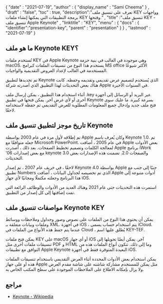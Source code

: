 {
  "date" : "2021-07-19",
  "author" : {
    "display_name" : "Sami Cheema"
} ,
  "draft" : "false",
  "toc" : true,
  "description":"تعرف على تنسيق ملف KEY وواجهات برمجة التطبيقات التي يمكنها إنشاء ملفات KEY وفتحها." ,
  "title" :"تنسيق ملف KEY - تنسيق ملف Apple Keynote" ,
  "linktitle" : "KEY",
  "menu" : {
    "docs" : {
      "identifier":"presentation-key",
      "parent" : "presentation"
}
} ,
  "lastmod" : "2021-07-19"
}

## ما هو ملف Keynote KEY؟ ##

تُستخدم ملفات KEY في Apple Keynote وهي موجودة في الغالب في بنية حزمة macOS. يستخدم هذا النوع من تنسيقات الملفات كبرامج MS office الأكثر شيوعًا المستخدمة في الغالب لإعداد العروض التقديمية والواجبات.

تم تحديدها لتطبيق Keynote الذي يُستخدم لتصميم عرض تقديمي وتقديمه وحفظه. كانت هناك بعض التحديثات لهذا التطبيق الذي أصدرته شركة Apple في السنوات الأخيرة.

أثناء استخدام هذا التطبيق ، يمكن إرسال ملف .key عبر البريد أو الرسائل إلى أجهزة أخرى أو لأي غرض آخر. يمكن فتحها في تطبيق Keynote بسرعة كبيرة. ما عليك سوى فتح ملف جديد وإدخال جميع المعلومات المطلوبة للعرض التقديمي ثم حفظه لاستخدامه لاحقًا.


## تاريخ موجز لتطبيق تنسيق ملف Keynote

تم إطلاقه لأول مرة في عام 2003 بواسطة Apple وكان يُعرف باسم Keynote 1.0. تم جعله متوافقًا مع Microsoft PowerPoint. في عام 2005 ، أضافت Apple بعض الأدوات لمعالجة الكلمات وتصميم تخطيط الصفحات. بعد ذلك ، أصدرت Apple برنامج iWork '06 مع بعض إصدارات keynote 3.0 والصفحات 2.0. تضمنت هذه الإصدارات بعض التحديثات.

لاحقًا ، في خريف عام 2007 ، تم إصدار Keynote 4.0 بواسطة Apple جنبًا إلى جنب مع تطبيق Numbers الذي تم تخصيصه لجداول البيانات ، أضافت Apple أدوات متنوعة إلى هذا البرنامج وجعلته مكتملًا ومجانيًا لأي جهاز iOS.

استمرت هذه التحديثات حتى عام 2021 وهناك العديد من الأدوات والوظائف الرائعة التي تمت إضافتها إلى كل إصدار من التطبيق.

## مواصفات تنسيق ملف Keynote KEY

يمكن أن يحتوي هذا النوع من الملفات على نصوص وصور وجداول وملاحظات ووسائط وملفات وبيانات متعلقة بـ XML. في أجهزة iOS ، يتم استخدام حساب يسمى iCloud. عندما يتم حفظ هذه الأنواع من الملفات في Cloud ، يُطلق عليها اسم KEY-TEF.

يمكن فتح ملفات KEY على macOS أو أي جهاز iOS آخر. يمكن أيضًا تحويلها إلى تنسيقات ملفات أخرى مثل PDF و HTML وما إلى ذلك. تتكون أنواع الملفات هذه من التوافق مع تطبيقات Apple Keynote البعيدة المتوفرة فقط في أجهزة iOS.

يمكن استخدام بعض الأدوات المحددة أثناء العرض التقديمي باستخدام تنسيقات الملفات هذه أو على جهاز Apple مثل يمكن للمستخدم مشاركة شاشته على شاشة مقدم العرض ولا يزال بإمكانه الاطلاع على الملاحظات الموجودة على سطح المكتب الخاص به.

## مراجع ##

* [Keynote - Wikipedia](https://en.wikipedia.org/wiki/Keynote_ (Present_software))

